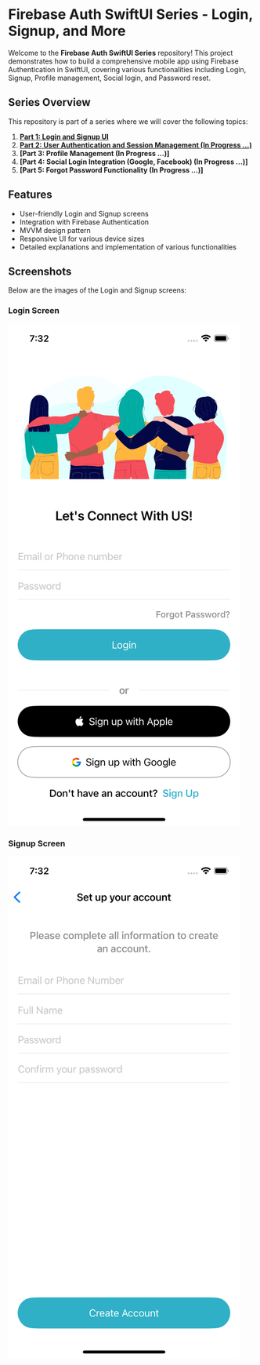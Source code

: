 # Firebase Auth SwiftUI Series - Login, Signup, and More

Welcome to the **Firebase Auth SwiftUI Series** repository! This project demonstrates how to build a comprehensive mobile app using Firebase Authentication in SwiftUI, covering various functionalities including Login, Signup, Profile management, Social login, and Password reset.

## Series Overview
This repository is part of a series where we will cover the following topics:

1. **[Part 1: Login and Signup UI](https://youtu.be/USivbJZ-FVM?si=bTcZVPryYXxhTVdT)**
2. **[Part 2: User Authentication and Session Management (In Progress ...)]()**
3. **[Part 3: Profile Management (In Progress ...)]**
4. **[Part 4: Social Login Integration (Google, Facebook) (In Progress ...)]**
5. **[Part 5: Forgot Password Functionality (In Progress ...)]**

## Features
- User-friendly Login and Signup screens
- Integration with Firebase Authentication
- MVVM design pattern
- Responsive UI for various device sizes
- Detailed explanations and implementation of various functionalities

## Screenshots
Below are the images of the Login and Signup screens:

### Login Screen
![Login Screen](Screenshots/login.png)

### Signup Screen
![Signup Screen](Screenshots/signup1.png)
